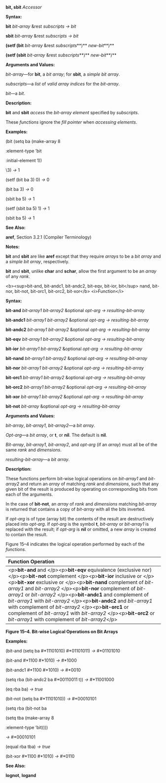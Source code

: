 **bit, sbit** *Accessor* 

**Syntax:** 

**bit** *bit-array* &rest *subscripts → bit* 

**sbit** *bit-array* &rest *subscripts → bit* 

**(setf (bit** *bit-array* &rest *subscripts***)** *new-bit***)** 

**(setf (sbit** *bit-array* &rest *subscripts***)** *new-bit***)** 

**Arguments and Values:** 

*bit-array*—for **bit**, a *bit array*; for **sbit**, a *simple bit array*. 

*subscripts*—a *list* of *valid array indices* for the *bit-array*. 

*bit*—a *bit*. 

**Description:** 

**bit** and **sbit** *access* the *bit-array element* specified by *subscripts*. 

These *functions* ignore the *fill pointer* when *accessing elements*. 

**Examples:** 

(bit (setq ba (make-array 8 

:element-type ’bit 

:initial-element 1)) 

\3) *→* 1 

(setf (bit ba 3) 0) *→* 0 

(bit ba 3) *→* 0 

(sbit ba 5) *→* 1 

(setf (sbit ba 5) 1) *→* 1 



 

 

(sbit ba 5) *→* 1 

**See Also:** 

**aref**, Section 3.2.1 (Compiler Terminology) 

**Notes:** 

**bit** and **sbit** are like **aref** except that they require *arrays* to be a *bit array* and a *simple bit array*, respectively. 

**bit** and **sbit**, unlike **char** and **schar**, allow the first argument to be an *array* of any *rank*. 

&#60;b&#62;&#60;sup&#62;bit-and, bit-andc1, bit-andc2, bit-eqv, bit-ior, bit&#60;/sup&#62; nand, bit-nor, bit-not, bit-orc1, bit-orc2, bit-xor&#60;/b&#62; &#60;i&#62;Function&#60;/i&#62; 

**Syntax:** 

**bit-and** *bit-array1 bit-array2* &optional *opt-arg → resulting-bit-array* 

**bit-andc1** *bit-array1 bit-array2* &optional *opt-arg → resulting-bit-array* 

**bit-andc2** *bit-array1 bit-array2* &optional *opt-arg → resulting-bit-array* 

**bit-eqv** *bit-array1 bit-array2* &optional *opt-arg → resulting-bit-array* 

**bit-ior** *bit-array1 bit-array2* &optional *opt-arg → resulting-bit-array* 

**bit-nand** *bit-array1 bit-array2* &optional *opt-arg → resulting-bit-array* 

**bit-nor** *bit-array1 bit-array2* &optional *opt-arg → resulting-bit-array* 

**bit-orc1** *bit-array1 bit-array2* &optional *opt-arg → resulting-bit-array* 

**bit-orc2** *bit-array1 bit-array2* &optional *opt-arg → resulting-bit-array* 

**bit-xor** *bit-array1 bit-array2* &optional *opt-arg → resulting-bit-array* 

**bit-not** *bit-array* &optional *opt-arg → resulting-bit-array* 

**Arguments and Values:** 

*bit-array*, *bit-array1*, *bit-array2*—a *bit array*. 

*Opt-arg*—a *bit array*, or **t**, or **nil**. The default is **nil**. 

*Bit-array*, *bit-array1*, *bit-array2*, and *opt-arg* (if an *array*) must all be of the same *rank* and *dimensions*. 

*resulting-bit-array*—a *bit array*. 

**Description:** 

These functions perform bit-wise logical operations on *bit-array1* and *bit-array2* and return an *array* of matching *rank* and *dimensions*, such that any given bit of the result is produced by operating on corresponding bits from each of the arguments. 



 

 

In the case of **bit-not**, an *array* of *rank* and *dimensions* matching *bit-array* is returned that contains a copy of *bit-array* with all the bits inverted. 

If *opt-arg* is of type (array bit) the contents of the result are destructively placed into *opt-arg*. If *opt-arg* is the symbol **t**, *bit-array* or *bit-array1* is replaced with the result; if *opt-arg* is **nil** or omitted, a new *array* is created to contain the result. 

Figure 15–4 indicates the logical operation performed by each of the *functions*. 

|**Function Operation**|
| :- |
|&#60;p&#62;**bit-and** and &#60;/p&#62;&#60;p&#62;**bit-eqv** equivalence (exclusive nor) &#60;/p&#62;&#60;p&#62;**bit-not** complement &#60;/p&#62;&#60;p&#62;**bit-ior** inclusive or &#60;/p&#62;&#60;p&#62;**bit-xor** exclusive or &#60;/p&#62;&#60;p&#62;**bit-nand** complement of *bit-array1* and *bit-array2* &#60;/p&#62;&#60;p&#62;**bit-nor** complement of *bit-array1* or *bit-array2* &#60;/p&#62;&#60;p&#62;**bit-andc1** and complement of *bit-array1* with *bit-array2* &#60;/p&#62;&#60;p&#62;**bit-andc2** and *bit-array1* with complement of *bit-array2* &#60;/p&#62;&#60;p&#62;**bit-orc1** or complement of *bit-array1* with *bit-array2* &#60;/p&#62;&#60;p&#62;**bit-orc2** or *bit-array1* with complement of *bit-array2*&#60;/p&#62;|


**Figure 15–4. Bit-wise Logical Operations on Bit Arrays** 

**Examples:** 

(bit-and (setq ba #\*11101010) #\*01101011) *→* #\*01101010 

(bit-and #\*1100 #\*1010) *→* #\*1000 

(bit-andc1 #\*1100 #\*1010) *→* #\*0010 

(setq rba (bit-andc2 ba #\*00110011 t)) *→* #\*11001000 

(eq rba ba) *→ true* 

(bit-not (setq ba #\*11101010)) *→* #\*00010101 

(setq rba (bit-not ba 

(setq tba (make-array 8 

:element-type ’bit)))) 

*→* #\*00010101 

(equal rba tba) *→ true* 

(bit-xor #\*1100 #\*1010) *→* #\*0110 

**See Also:** 

**lognot**, **logand** 



 

 

